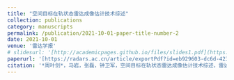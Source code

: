 ```yaml
---
title: "空间目标在轨状态雷达成像估计技术综述"
collection: publications
category: manuscripts
permalink: /publication/2021-10-01-paper-title-number-2
date: 2021-10-01
venue: '雷达学报'
# slidesurl: '[http://academicpages.github.io/files/slides1.pdf](https://radars.ac.cn/article/doi/10.12000/JR21086)'
paperurl: '[https://radars.ac.cn/article/exportPdf?id=eb929603-dc6d-4239-81b2-fb35759ed872](https://radars.ac.cn/article/doi/10.12000/JR21086)'
citation: '*周叶剑*，马岩，张磊，钟卫军，空间目标在轨状态雷达成像估计技术综述，雷达学报，2021, 10(4): 607–621.'
---
```

